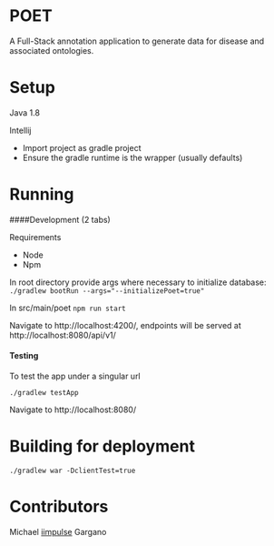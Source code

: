 # POET
A Full-Stack annotation application to generate data for disease and associated ontologies.

# Setup

Java 1.8

Intellij

- Import project as gradle project
- Ensure the gradle runtime is the wrapper (usually defaults)


# Running

####Development (2 tabs)

Requirements
- Node
- Npm

In root directory provide args where necessary to initialize database: 
` 
./gradlew bootRun --args="--initializePoet=true" 
`

In src/main/poet
`
npm run start
`

Navigate to http://localhost:4200/, endpoints will be served at http://localhost:8080/api/v1/

#### Testing

To test the app under a singular url

`
./gradlew testApp
`

Navigate to http://localhost:8080/


# Building for deployment

`
./gradlew war -DclientTest=true
`

# Contributors

Michael [iimpulse](https://github.com/iimpulse) Gargano
